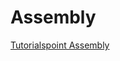 # Assembly

[Tutorialspoint Assembly](https://www.tutorialspoint.com/assembly_programming/index.htm)
